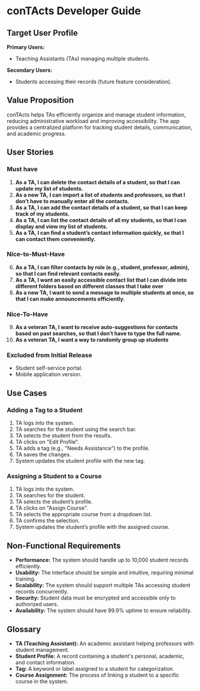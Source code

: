 # conTActs Developer Guide

## Target User Profile
**Primary Users:**
- Teaching Assistants (TAs) managing multiple students.

**Secondary Users:**
- Students accessing their records (future feature consideration).

## Value Proposition
conTActs helps TAs efficiently organize and manage student information, reducing administrative workload and improving accessibility. The app provides a centralized platform for tracking student details, communication, and academic progress.

## User Stories
### Must have
1. **As a TA, I can delete the contact details of a student, so that I can update my list of students.**
2. **As a new TA, I can import a list of students and professors, so that I don’t have to manually enter all the contacts.**
3. **As a TA, I can add the contact details of a student, so that I can keep track of my students.**
4. **As a TA, I can list the contact details of all my students, so that I can display and view my list of students.**
5. **As a TA, I can find a student’s contact information quickly, so that I can contact them conveniently.**

### Nice-to-Must-Have
6. **As a TA, I can filter contacts by role (e.g., student, professor, admin), so that I can find relevant contacts easily.**
7. **As a TA, I want an easily accessible contact list that I can divide into different folders based on different classes that I take over**
8. **As a new TA, I want to send a message to multiple students at once, so that I can make announcements efficiently.**

### Nice-To-Have
9. **As a veteran TA, I want to receive auto-suggestions for contacts based on past searches, so that I don’t have to type the full name.**
10. **As a veteran TA, I want a way to randomly group up students**

### Excluded from Initial Release
- Student self-service portal.
- Mobile application version.

## Use Cases
### Adding a Tag to a Student
1. TA logs into the system.
2. TA searches for the student using the search bar.
3. TA selects the student from the results.
4. TA clicks on "Edit Profile".
5. TA adds a tag (e.g., "Needs Assistance") to the profile.
6. TA saves the changes.
7. System updates the student profile with the new tag.

### Assigning a Student to a Course
1. TA logs into the system.
2. TA searches for the student.
3. TA selects the student’s profile.
4. TA clicks on "Assign Course".
5. TA selects the appropriate course from a dropdown list.
6. TA confirms the selection.
7. System updates the student’s profile with the assigned course.

## Non-Functional Requirements
- **Performance:** The system should handle up to 10,000 student records efficiently.
- **Usability:** The interface should be simple and intuitive, requiring minimal training.
- **Scalability:** The system should support multiple TAs accessing student records concurrently.
- **Security:** Student data must be encrypted and accessible only to authorized users.
- **Availability:** The system should have 99.9% uptime to ensure reliability.

## Glossary
- **TA (Teaching Assistant):** An academic assistant helping professors with student management.
- **Student Profile:** A record containing a student's personal, academic, and contact information.
- **Tag:** A keyword or label assigned to a student for categorization.
- **Course Assignment:** The process of linking a student to a specific course in the system.
